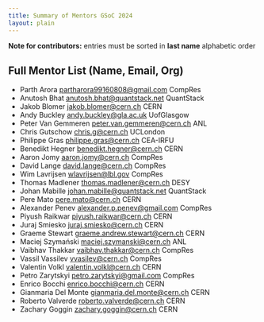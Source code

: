 ```yaml
---
title: Summary of Mentors GSoC 2024
layout: plain
---
```


**Note for contributors:** entries must be sorted in **last name** alphabetic order

## Full Mentor List (Name, Email, Org)
* Parth Arora [partharora99160808@gmail.com](mailto:partharora99160808@gmail.com) CompRes
* Anutosh Bhat [anutosh.bhat@quantstack.net](mailto:anutosh.bhat@quantstack.net) QuantStack
* Jakob Blomer [jakob.blomer@cern.ch](mailto:jakob.blomer@cern.ch) CERN
* Andy Buckley [andy.buckley@gla.ac.uk](mailto:andy.buckley@gla.ac.uk) UofGlasgow
* Peter Van Gemmeren [peter.van.gemmeren@cern.ch](mailto:peter.van.gemmeren@cern.ch) ANL
* Chris Gutschow [chris.g@cern.ch](mailto:chris.g@cern.ch) UCLondon
* Philippe Gras [philippe.gras@cern.ch](mailto:philippe.gras@cern.ch) CEA-IRFU
* Benedikt Hegner [benedikt.hegner@cern.ch](mailto:benedikt.hegner@cern.ch) CERN
* Aaron Jomy [aaron.jomy@cern.ch](mailto:aaron.jomy@cern.ch) CompRes
* David Lange [david.lange@cern.ch](mailto:david.lange@cern.ch) CompRes
* Wim Lavrijsen [wlavrijsen@lbl.gov](mailto:wlavrijsen@lbl.gov) CompRes
* Thomas Madlener [thomas.madlener@cern.ch](mailto:thomas.madlener@desy.de) DESY
* Johan Mabille [johan.mabille@quantstack.net](mailto:johan.mabille@quantstack.net) QuantStack
* Pere Mato [pere.mato@cern.ch](mailto:pere.mato@cern.ch) CERN
* Alexander Penev [alexander.p.penev@gmail.com](mailto:alexander.p.penev@gmail.com) CompRes
* Piyush Raikwar [piyush.raikwar@cern.ch](mailto:piyush.raikwar@cern.ch) CERN
* Juraj Smiesko [juraj.smiesko@cern.ch](mailto:juraj.smiesko@cern.ch) CERN
* Graeme Stewart [graeme.andrew.stewart@cern.ch](mailto:graeme.andrew.stewart@cern.ch) CERN
* Maciej Szymański [maciej.szymanski@cern.ch](mailto:maciej.szymanski@cern.ch) ANL
* Vaibhav Thakkar [vaibhav.thakkar@cern.ch](mailto:vaibhav.thakkar@cern.ch) CompRes
* Vassil Vassilev [vvasilev@cern.ch](mailto:vvasilev@cern.ch) CompRes
* Valentin Volkl [valentin.volkl@cern.ch](mailto:valentin.volkl@cern.ch) CERN
* Petro Zarytskyi [petro.zarytskyi@gmail.com](mailto:petro.zarytskyi@gmail.com) CompRes
* Enrico Bocchi [enrico.bocchi@cern.ch](mailto:enrico.bocchi@cern.ch) CERN
* Gianmaria Del Monte [gianmaria.del.monte@cern.ch](mailto:gianmaria.del.monte@cern.ch) CERN
* Roberto Valverde [roberto.valverde@cern.ch](mailto:roberto.valverde@cern.ch) CERN
* Zachary Goggin [zachary.goggin@cern.ch](mailto:zachary.goggin@cern.ch) CERN

